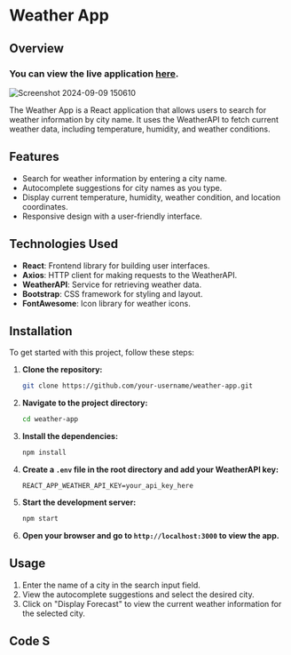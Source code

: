 # Weather App

## Overview 

### You can view the live application [here](https://weatherapp-f8a1e.web.app/).

![Screenshot 2024-09-09 150610](https://github.com/user-attachments/assets/379a0b57-0491-4c8e-8f8a-04fc8f4bfa36)


The Weather App is a React application that allows users to search for weather information by city name. It uses the WeatherAPI to fetch current weather data, including temperature, humidity, and weather conditions.

## Features

- Search for weather information by entering a city name.
- Autocomplete suggestions for city names as you type.
- Display current temperature, humidity, weather condition, and location coordinates.
- Responsive design with a user-friendly interface.

## Technologies Used

- **React**: Frontend library for building user interfaces.
- **Axios**: HTTP client for making requests to the WeatherAPI.
- **WeatherAPI**: Service for retrieving weather data.
- **Bootstrap**: CSS framework for styling and layout.
- **FontAwesome**: Icon library for weather icons.

## Installation

To get started with this project, follow these steps:

1. **Clone the repository:**

    ```bash
    git clone https://github.com/your-username/weather-app.git
    ```

2. **Navigate to the project directory:**

    ```bash
    cd weather-app
    ```

3. **Install the dependencies:**

    ```bash
    npm install
    ```

4. **Create a `.env` file in the root directory and add your WeatherAPI key:**

    ```
    REACT_APP_WEATHER_API_KEY=your_api_key_here
    ```

5. **Start the development server:**

    ```bash
    npm start
    ```

6. **Open your browser and go to `http://localhost:3000` to view the app.**

## Usage

1. Enter the name of a city in the search input field.
2. View the autocomplete suggestions and select the desired city.
3. Click on "Display Forecast" to view the current weather information for the selected city.

## Code S
